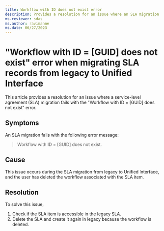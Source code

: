 ```yaml
---
title: Workflow with ID does not exist error
description: Provides a resolution for an issue where an SLA migration fails with the Workflow with ID = [GUID] does not exist error.
ms.reviewer: sdas
ms.author: ravimanne
ms.date: 06/27/2023
---
```

# "Workflow with ID = [GUID] does not exist" error when migrating SLA records from legacy to Unified Interface

This article provides a resolution for an issue where a service-level agreement (SLA) migration fails with the "Workflow with ID = [GUID] does not exist" error.

## Symptoms

An SLA migration fails with the following error message:

> Workflow with ID = [GUID] does not exist.

## Cause

This issue occurs during the SLA migration from legacy to Unified Interface, and the user has deleted the workflow associated with the SLA item.

## Resolution

To solve this issue,

1. Check if the SLA item is accessible in the legacy SLA.
2. Delete the SLA and create it again in legacy because the workflow is deleted.
